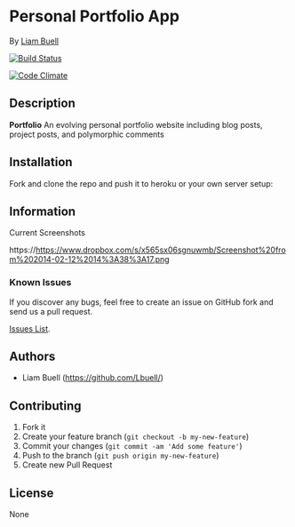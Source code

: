 # Personal Portfolio App
<!-- If you'd like to use a logo instead uncomment this code and remove the text above this line

  ![Logo](URL to logo img file goes here)

-->

By [Liam Buell](https://github.com/Lbuell/)


[![Build Status](https://travis-ci.org/Lbuell/Portfolio.png?branch=master)](https://travis-ci.org/Lbuell/Portfolio)


[![Code Climate](https://codeclimate.com/github/gringocl/myfamilysinfo.png)](https://codeclimate.com/github/gringocl/myfamilysinfo)

## Description
**Portfolio** An evolving personal portfolio website including blog posts, project posts, and polymorphic comments

## Installation

Fork and clone the repo and push it to heroku or your own server setup:

## Information

Current Screenshots

https://https://www.dropbox.com/s/x565sx06sgnuwmb/Screenshot%20from%202014-02-12%2014%3A38%3A17.png

### Known Issues

If you discover any bugs, feel free to create an issue on GitHub fork and
send us a pull request.

[Issues List](https://github.com/lbuell/portfolio/issues).

## Authors

* Liam Buell (https://github.com/Lbuell/)


## Contributing

1. Fork it
2. Create your feature branch (`git checkout -b my-new-feature`)
3. Commit your changes (`git commit -am 'Add some feature'`)
4. Push to the branch (`git push origin my-new-feature`)
5. Create new Pull Request


## License

None
